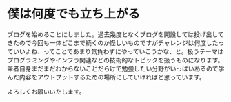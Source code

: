 # 僕は何度でも立ち上がる

ブログを始めることにしました。過去幾度となくブログを開設しては投げ出してきたので今回も一体どこまで続くのか怪しいものですがチャレンジは何度したっていいよね、ってことであまり気負わずにやっていこうかな、と。扱うテーマはプログラミングやインフラ関連などの技術的なトピックを扱うものになります。筆者自身まだまだわからないことだらけで勉強したい分野がいっぱいあるので学んだ内容をアウトプットするための場所にしていければと思っています。

よろしくお願いいたします。
